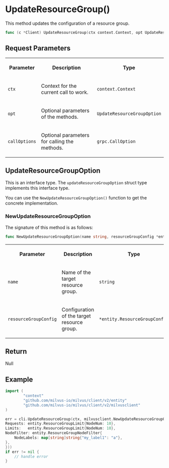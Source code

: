 # UpdateResourceGroup()

This method updates the configuration of a resource group.

```go
func (c *Client) UpdateResourceGroup(ctx context.Context, opt UpdateResourceGroupOption, callOptions ...grpc.CallOption) error
```

## Request Parameters

<table>
   <tr>
     <th><p>Parameter</p></th>
     <th><p>Description</p></th>
     <th><p>Type</p></th>
   </tr>
   <tr>
     <td><p><code>ctx</code></p></td>
     <td><p>Context for the current call to work.</p></td>
     <td><p><code>context.Context</code></p></td>
   </tr>
   <tr>
     <td><p><code>opt</code></p></td>
     <td><p>Optional parameters of the methods.</p></td>
     <td><p><code>UpdateResourceGroupOption</code></p></td>
   </tr>
   <tr>
     <td><p><code>callOptions</code></p></td>
     <td><p>Optional parameters for calling the methods.</p></td>
     <td><p><code>grpc.CallOption</code></p></td>
   </tr>
</table>

## UpdateResourceGroupOption

This is an interface type. The `updateResourceGroupOption` struct type implements this interface type. 

You can use the `NewUpdateResourceGroupOption()` function to get the concrete implementation.

### NewUpdateResourceGroupOption

The signature of this method is as follows:

```go
func NewUpdateResourceGroupOption(name string, resourceGroupConfig *entity.ResourceGroupConfig) *updateResourceGroupOption
```

<table>
   <tr>
     <th><p>Parameter</p></th>
     <th><p>Description</p></th>
     <th><p>Type</p></th>
   </tr>
   <tr>
     <td><p><code>name</code></p></td>
     <td><p>Name of the target resource group.</p></td>
     <td><p><code>string</code></p></td>
   </tr>
   <tr>
     <td><p><code>resourceGroupConfig</code></p></td>
     <td><p>Configuration of the target resource group.</p></td>
     <td><p><code>*entity.ResourceGroupConfig</code></p></td>
   </tr>
</table>

## Return

Null

## Example

```go
import (
        "context"
        "github.com/milvus-io/milvus/client/v2/entity"
        "github.com/milvus-io/milvus/client/v2/milvusclient"
)

err = cli.UpdateResourceGroup(ctx, milvusclient.NewUpdateResourceGroupOption("my_rg", &entity.ResourceGroupConfig{
Requests: entity.ResourceGroupLimit{NodeNum: 10},
Limits:   entity.ResourceGroupLimit{NodeNum: 10},
NodeFilter: entity.ResourceGroupNodeFilter{
    NodeLabels: map[string]string{"my_label1": "a"},
},
}))
if err != nil {
    // handle error
}
```


